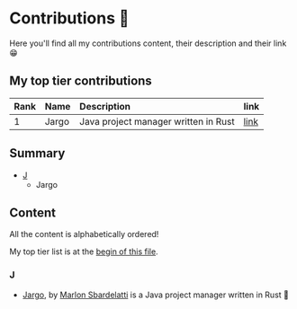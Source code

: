 # Contributions 🤝

Here you'll find all my contributions content, their
description and their link 😁

## My top tier contributions

<div align="center">

| Rank | Name  | Description                          | link                                                |
|:-----|:------|:-------------------------------------|:----------------------------------------------------|
| 1    | Jargo | Java project manager written in Rust | [link](https://github.com/Marlon-Sbardelatti/jargo) |

</div>

## Summary

- [J](#j)
  - Jargo

## Content

All the content is alphabetically ordered!

My top tier list is at the
[begin of this file](#my-top-tier-contributions).

### J

- [Jargo](https://github.com/Marlon-Sbardelatti/jargo), by
  [Marlon Sbardelatti](https://github.com/Marlon-Sbardelatti) is
  a Java project manager written in Rust 🦀
